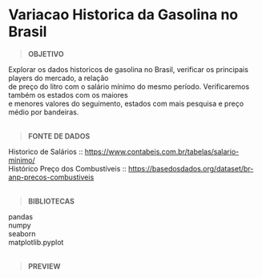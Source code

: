 # Variacao Historica da Gasolina no Brasil

> **OBJETIVO**

Explorar os dados historicos de gasolina no Brasil, verificar os principais players do mercado, a relação </br>
de preço do litro com o salário mínimo do mesmo período. Verificaremos também os estados com os maiores </br>
e menores valores do seguimento, estados com mais pesquisa e preço médio por bandeiras. </br></br>

> **FONTE DE DADOS**

Historico de Salários :: https://www.contabeis.com.br/tabelas/salario-minimo/ </br>
Histórico Preço dos Combustíveis :: https://basedosdados.org/dataset/br-anp-precos-combustiveis </br></br>

> **BIBLIOTECAS**

pandas </br>
numpy </br>
seaborn </br>
matplotlib.pyplot </br></br>

> **PREVIEW**

